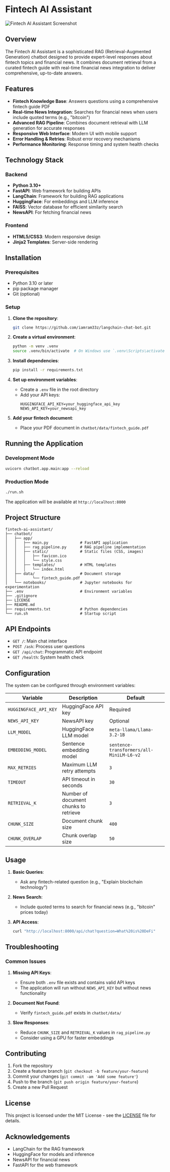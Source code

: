 # Fintech AI Assistant

![Fintech AI Assistant Screenshot](chatbot/app/static/screenshot.png)

## Overview

The Fintech AI Assistant is a sophisticated RAG (Retrieval-Augmented Generation) chatbot designed to provide expert-level responses about fintech topics and financial news. It combines document retrieval from a curated fintech guide with real-time financial news integration to deliver comprehensive, up-to-date answers.

## Features

- **Fintech Knowledge Base**: Answers questions using a comprehensive fintech guide PDF
- **Real-time News Integration**: Searches for financial news when users include quoted terms (e.g., "bitcoin")
- **Advanced RAG Pipeline**: Combines document retrieval with LLM generation for accurate responses
- **Responsive Web Interface**: Modern UI with mobile support
- **Error Handling & Retries**: Robust error recovery mechanisms
- **Performance Monitoring**: Response timing and system health checks

## Technology Stack

### Backend
- **Python 3.10+**
- **FastAPI**: Web framework for building APIs
- **LangChain**: Framework for building RAG applications
- **HuggingFace**: For embeddings and LLM inference
- **FAISS**: Vector database for efficient similarity search
- **NewsAPI**: For fetching financial news

### Frontend
- **HTML5/CSS3**: Modern responsive design
- **Jinja2 Templates**: Server-side rendering

## Installation

### Prerequisites
- Python 3.10 or later
- pip package manager
- Git (optional)

### Setup

1. **Clone the repository**:
   ```bash
   git clone https://github.com/iamram33z/langchain-chat-bot.git
   ```

2. **Create a virtual environment**:
   ```bash
   python -m venv .venv
   source .venv/bin/activate  # On Windows use `.venv\Scripts\activate`
   ```

3. **Install dependencies**:
   ```bash
   pip install -r requirements.txt
   ```

4. **Set up environment variables**:
   - Create a `.env` file in the root directory
   - Add your API keys:
     ```
     HUGGINGFACE_API_KEY=your_huggingface_api_key
     NEWS_API_KEY=your_newsapi_key
     ```

5. **Add your fintech document**:
   - Place your PDF document in `chatbot/data/fintech_guide.pdf`

## Running the Application

### Development Mode
```bash
uvicorn chatbot.app.main:app --reload
```

### Production Mode
```bash
./run.sh
```

The application will be available at `http://localhost:8000`

## Project Structure

```
fintech-ai-assistant/
├── chatbot/
│   ├── app/
│   │   ├── main.py              # FastAPI application
│   │   ├── rag_pipeline.py      # RAG pipeline implementation
│   │   ├── static/              # Static files (CSS, images)
│   │   │   ├── favicon.ico
│   │   │   └── style.css
│   │   ├── templates/           # HTML templates
│   │   │   └── index.html
│   ├── data/                    # Document storage
│   │       └── fintech_guide.pdf
│   └── notebooks/               # Jupyter notebooks for experimentation
├── .env                         # Environment variables
├── .gitignore
├── LICENSE
├── README.md
├── requirements.txt             # Python dependencies
└── run.sh                       # Startup script
```

## API Endpoints

- `GET /`: Main chat interface
- `POST /ask`: Process user questions
- `GET /api/chat`: Programmatic API endpoint
- `GET /health`: System health check

## Configuration

The system can be configured through environment variables:

| Variable | Description | Default |
|----------|-------------|---------|
| `HUGGINGFACE_API_KEY` | HuggingFace API key | Required |
| `NEWS_API_KEY` | NewsAPI key | Optional |
| `LLM_MODEL` | HuggingFace LLM model | `meta-llama/Llama-3.2-1B` |
| `EMBEDDING_MODEL` | Sentence embedding model | `sentence-transformers/all-MiniLM-L6-v2` |
| `MAX_RETRIES` | Maximum LLM retry attempts | `3` |
| `TIMEOUT` | API timeout in seconds | `30` |
| `RETRIEVAL_K` | Number of document chunks to retrieve | `3` |
| `CHUNK_SIZE` | Document chunk size | `400` |
| `CHUNK_OVERLAP` | Chunk overlap size | `50` |

## Usage

1. **Basic Queries**:
   - Ask any fintech-related question (e.g., "Explain blockchain technology")
   
2. **News Search**:
   - Include quoted terms to search for financial news (e.g., "bitcoin" prices today)

3. **API Access**:
   ```bash
   curl "http://localhost:8000/api/chat?question=What%20is%20DeFi"
   ```

## Troubleshooting

### Common Issues

1. **Missing API Keys**:
   - Ensure both `.env` file exists and contains valid API keys
   - The application will run without `NEWS_API_KEY` but without news functionality

2. **Document Not Found**:
   - Verify `fintech_guide.pdf` exists in `chatbot/data/`

3. **Slow Responses**:
   - Reduce `CHUNK_SIZE` and `RETRIEVAL_K` values in `rag_pipeline.py`
   - Consider using a GPU for faster embeddings

## Contributing

1. Fork the repository
2. Create a feature branch (`git checkout -b feature/your-feature`)
3. Commit your changes (`git commit -am 'Add some feature'`)
4. Push to the branch (`git push origin feature/your-feature`)
5. Create a new Pull Request

## License

This project is licensed under the MIT License - see the [LICENSE](LICENSE) file for details.

## Acknowledgements

- LangChain for the RAG framework
- HuggingFace for models and inference
- NewsAPI for financial news
- FastAPI for the web framework
